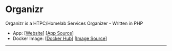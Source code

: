 # Organizr

Organizr is a HTPC/Homelab Services Organizer - Written in PHP

- App: [[Website]([http://apps-website](https://docs.organizr.app/))] [[App Source]([http://github-for-the-app](https://github.com/organizrTools))]
- Docker Image: [[Docker Hub](https://hub.docker.com/)] [[Image Source]([http://github-for-the-image](https://hub.docker.com/r/organizrtools/organizr-v2))]

---